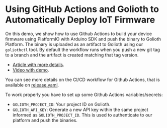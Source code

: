 # Using GitHub Actions and Golioth to Automatically Deploy IoT Firmware

On this demo, we show how to use Github Actions to build your device firmware using PlatformIO with Arduino SDK and push the binary to Golioth Platform. The binary is uploaded as an artifact to Golioth using our `goliothctl` tool. By default the workflow runs when you push a new git tag to a branch and the artifact is created matching that tag version.

- [Article with more details](https://blog.golioth.io/using-github-actions-and-golioth-to-automatically-deploy-iot-firmware/).
- [Video with demo](https://www.youtube.com/watch?v=FZinwXH0O1M).

You can see more details on the CI/CD workflow for Github Actions, that is available on [release.yaml](./.github/release.yaml).

To work properly you have to set up some Github Actions variables/secrets:

- `GOLIOTH_PROJECT_ID`: Your project ID on Golioth.
- `GOLIOTH_API_KEY`: Generate a new API key within the same project informed as `GOLIOTH_PROJECT_ID`. This is used to authenticate to our platform and push the binaries.

